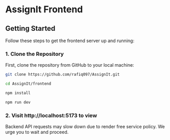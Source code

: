 # AssignIt Frontend



## Getting Started

Follow these steps to get the frontend server up and running:

### 1. Clone the Repository

First, clone the repository from GitHub to your local machine:

```bash
git clone https://github.com/rafiq097/AssignIt.git

cd AssignIt/frontend

npm install

npm run dev
```

### 2. Visit http://localhost:5173 to view 

Backend API requests may slow down due to render free service policy.
We urge you to wait and proceed. 
